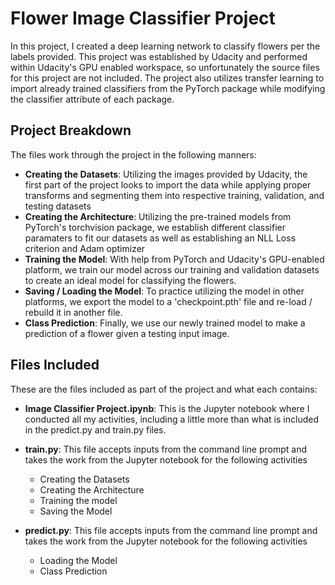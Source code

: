 # Flower Image Classifier Project
In this project, I created a deep learning network to classify flowers per the labels provided. This project was established by Udacity and performed within Udacity's GPU enabled workspace, so unfortunately the source files for this project are not included. The project also utilizes transfer learning to import already trained classifiers from the PyTorch package while modifying the classifier attribute of each package.

## Project Breakdown
The files work through the project in the following manners:
 - **Creating the Datasets**: Utilizing the images provided by Udacity, the first part of the project looks to import the data while applying proper transforms and segmenting them into respective training, validation, and testing datasets
 - **Creating the Architecture**: Utilizing the pre-trained models from PyTorch's torchvision package, we establish different classifier paramaters to fit our datasets as well as establishing an NLL Loss criterion and Adam optimizer
 - **Training the Model**: With help from PyTorch and Udacity's GPU-enabled platform, we train our model across our training and validation datasets to create an ideal model for classifying the flowers.
 - **Saving / Loading the Model**: To practice utilizing the model in other platforms, we export the model to a 'checkpoint.pth' file and re-load / rebuild it in another file.
 - **Class Prediction**: Finally, we use our newly trained model to make a prediction of a flower given a testing input image.

## Files Included
These are the files included as part of the project and what each contains:
- **Image Classifier Project.ipynb**: This is the Jupyter notebook where I conducted all my activities, including a little more than what is included in the predict.py and train.py files.
- **train.py**: This file accepts inputs from the command line prompt and takes the work from the Jupyter notebook for the following activities 
   - Creating the Datasets 
   - Creating the Architecture
   - Training the model 
   - Saving the Model

- **predict.py**: This file accepts inputs from the command line prompt and takes the work from the Jupyter notebook for the following activities
  - Loading the Model
  - Class Prediction
